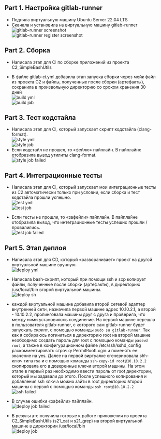 ## Part 1. Настройка gitlab-runner

- Подняла виртуальную машину Ubuntu Server 22.04 LTS
- Скачала и установила на виртуальную машину gitlab-runner
<br>![gitlab-runner screenshot](screenshots/gitlab-runner.png)
<br>![gitlab-runner register screenshot](screenshots/gitlab-runner_register.png)

## Part 2. Сборка

- Написала этап для CI по сборке приложений из проекта C2_SimpleBashUtils

- В файле gitlab-ci.yml добавила этап запуска сборки через мейк файл из проекта C2 и файлы, полученные после сборки (артефакты), сохранила в произвольную директорию со сроком хранения 30 дней
<br>![build yml](screenshots/build-yml.png)
<br>![build job](screenshots/build-job.png)

## Part 3. Тест кодстайла

- Написала этап для CI, который запускает скрипт кодстайла (clang-format). 
<br>![style yml](screenshots/style-yml.png)
<br>![style job](screenshots/style-job.png)
- Если кодстайл не прошел, то «фейлю» пайплайн. В пайплайне отобразила вывод утилиты clang-format.
<br>![style job failed](screenshots/style-job-failed.png)

## Part 4. Интеграционные тесты
- Написала этап для CI, который запускает мои интеграционные тесты из С2 автоматически только при условии, если сборка и тест кодстайла прошли успешно.
<br>![test yml](screenshots/test-yml.png)
<br>![test job](screenshots/test-job.png)

- Если тесты не прошли, то «зафейли» пайплайн. В пайплайне отобразила вывод, что интеграционные тесты успешно прошли / провалились.
<br>![test job failed](screenshots/test-job-failed.png)

## Part 5. Этап деплоя
- Написала этап для CD, который «разворачивает» проект на другой виртуальной машине вручную.
<br>![deploy yml](screenshots/deploy-yml.png)

- Написала bash-скрипт, который при помощи ssh и scp копирует файлы, полученные после сборки (артефакты), в директорию /usr/local/bin второй виртуальной машины.
<br>![deploy sh](screenshots/deploy-sh.png)

- каждой виртуальной машине добавила второй сетевой адаптер внутренней сети, назначила первой машине адрес 10.10.2.1, а второй - 10.10.2.2, пропинговала машины друг с друга и проверила, что между ними установилось соединение. На первой машине перешла в пользователя gitlab-runner, с которого сам gitlab-runner будет запускать скрипт, с помощью команды `sudo su gitlab-runner`. Так как я собираюсь логиниться в директорию root на второй машине необходимо создать пароль для root с помощью команды `passwd root`, а также в конфигурационном файле /etc/ssh/sshd_config раскомментировать строчку PermitRootLogin и поменять ее значение на yes. Далее на первой виртуалке сгенерировала shh-ключ типа rsa и с помощью команды `ssh-copy-id root@10.10.2.2` скопировала его в доверенные ключи второй машины. На этом этапе в первый раз необходимо ввести пароль от root директории, который мы задавали до этого. После успешного копирования и добавления ssh ключа можно зайти в root директорию второй машины с первой с помощью команды `ssh root@10.10.2.2`
<br>![ssh failed](screenshots/ssh.png)

- В случае ошибки «зафейли» пайплайн.
<br>![deploy job failed](screenshots/deploy-job-failed.png)

- В результате получила готовые к работе приложения из проекта C2_SimpleBashUtils (s21_cat и s21_grep) на второй виртуальной машине в директории /usr/local/bin
<br>![deploy job](screenshots/deploy-job.png)